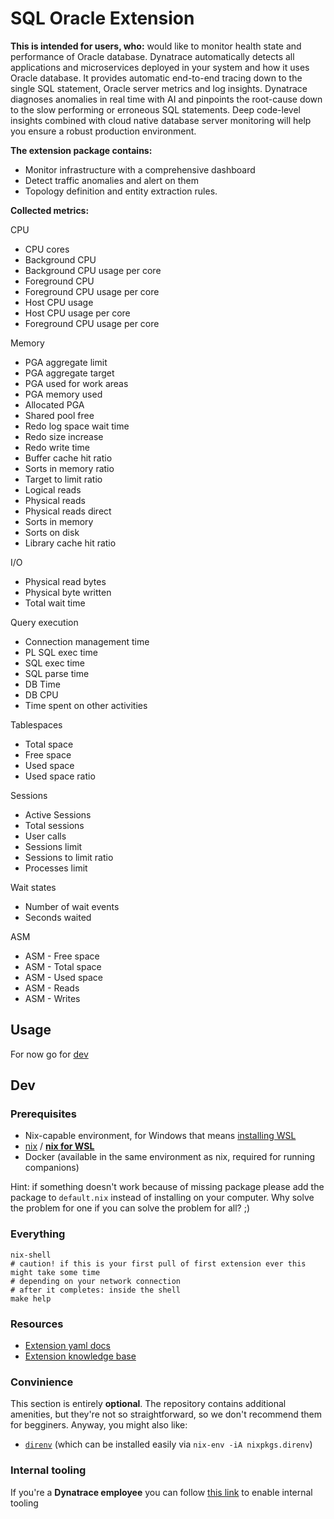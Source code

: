 # SQL Oracle Extension
**This is intended for users, who:**
would like to monitor health state and performance of Oracle database. Dynatrace automatically detects all applications and microservices deployed in your system and how it uses Oracle database. It provides automatic end-to-end tracing down to the single SQL statement, Oracle server metrics and log insights. Dynatrace diagnoses anomalies in real time with AI and pinpoints the root-cause down to the slow performing or erroneous SQL statements. Deep code-level insights combined with cloud native database server monitoring will help you ensure a robust production environment.

**The extension package contains:**
- Monitor infrastructure with a comprehensive dashboard
- Detect traffic anomalies and alert on them
- Topology definition and entity extraction rules.

**Collected metrics:**

CPU
- CPU cores
- Background CPU
- Background CPU usage per core
- Foreground CPU
- Foreground CPU usage per core
- Host CPU usage
- Host CPU usage per core
- Foreground CPU usage per core

Memory
- PGA aggregate limit
- PGA aggregate target
- PGA used for work areas
- PGA memory used
- Allocated PGA
- Shared pool free
- Redo log space wait time
- Redo size increase
- Redo write time
- Buffer cache hit ratio
- Sorts in memory ratio
- Target to limit ratio
- Logical reads
- Physical reads
- Physical reads direct
- Sorts in memory
- Sorts on disk
- Library cache hit ratio

I/O
- Physical read bytes
- Physical byte written
- Total wait time

Query execution
- Connection management time
- PL SQL exec time
- SQL exec time
- SQL parse time
- DB Time
- DB CPU
- Time spent on other activities

Tablespaces
- Total space
- Free space
- Used space
- Used space ratio

Sessions
- Active Sessions
- Total sessions
- User calls
- Sessions limit
- Sessions to limit ratio
- Processes limit

Wait states
- Number of wait events
- Seconds waited

ASM
- ASM - Free space
- ASM - Total space
- ASM - Used space
- ASM - Reads
- ASM - Writes

## Usage
For now go for [dev](#dev)

## Dev

### Prerequisites
- Nix-capable environment, for Windows that means [installing WSL](https://docs.microsoft.com/en-us/learn/modules/get-started-with-windows-subsystem-for-linux/2-enable-and-install)
- [nix](https://nixos.org/download.html) / [**nix for WSL**](https://nixos.org/download.html#nix-install-windows)
- Docker (available in the same environment as nix, required for running companions)

Hint: if something doesn't work because of missing package please add the package to `default.nix` instead of installing on your computer. Why solve the problem for one if you can solve the problem for all? ;)

### Everything
```
nix-shell
# caution! if this is your first pull of first extension ever this might take some time
# depending on your network connection
# after it completes: inside the shell
make help
```

### Resources
- [Extension yaml docs](https://www.dynatrace.com/support/help/extend-dynatrace/extensions20/extension-yaml)
- [Extension knowledge base](https://www.dynatrace.com/support/help/extend-dynatrace/extensions20)

### Convinience
This section is entirely **optional**. The repository contains additional amenities, but they're not so straightforward, so we don't recommend them for begginers.  Anyway, you might also like:
- [`direnv`](https://direnv.net/) (which can be installed easily via `nix-env -iA nixpkgs.direnv`)

### Internal tooling
If you're a **Dynatrace employee** you can follow [this link](https://github.com/dynatrace-extensions/precious-toolz-internal) to enable internal tooling
